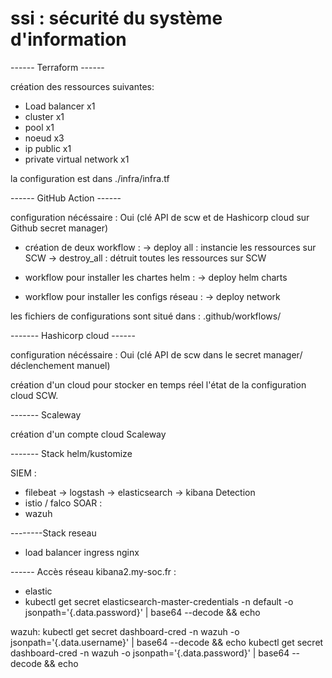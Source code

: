 # ssi : sécurité du système d'information

------ Terraform ------ 

création des ressources suivantes:

  - Load balancer x1
  - cluster x1
  - pool x1
  - noeud x3
  - ip public x1
  - private virtual network x1

la configuration est dans ./infra/infra.tf

------ GitHub Action ------

configuration nécéssaire : Oui (clé API de scw et de Hashicorp cloud sur Github secret manager)

- création de deux workflow :
  -> deploy all : instancie les ressources sur SCW
  -> destroy_all : détruit toutes les ressources sur SCW

- workflow pour installer les chartes helm :
  -> deploy helm charts

- workflow pour installer les configs réseau :
  -> deploy network

les fichiers de configurations sont situé dans :
.github/workflows/

------- Hashicorp cloud ------

configuration nécéssaire : Oui (clé API de scw dans le secret manager/ déclenchement manuel)

création d'un cloud pour stocker en temps réel l'état de la configuration cloud SCW.

------- Scaleway

création d'un compte cloud Scaleway



------- Stack helm/kustomize

SIEM :
- filebeat -> logstash -> elasticsearch -> kibana
Detection
- istio / falco
SOAR :
- wazuh

--------Stack reseau
- load balancer ingress nginx 

------ Accès réseau
kibana2.my-soc.fr :
- elastic
- kubectl get secret elasticsearch-master-credentials -n default -o jsonpath='{.data.password}' | base64 --decode && echo

wazuh:
kubectl get secret dashboard-cred -n wazuh -o jsonpath='{.data.username}' | base64 --decode && echo
kubectl get secret dashboard-cred -n wazuh -o jsonpath='{.data.password}' | base64 --decode && echo






